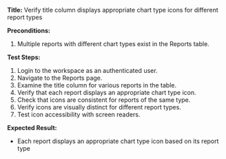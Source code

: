 **Title:** Verify title column displays appropriate chart type icons for different report types

**Preconditions:**
  1. Multiple reports with different chart types exist in the Reports table.

**Test Steps:**
  1. Login to the workspace as an authenticated user.
  2. Navigate to the Reports page.
  3. Examine the title column for various reports in the table.
  4. Verify that each report displays an appropriate chart type icon.
  5. Check that icons are consistent for reports of the same type.
  6. Verify icons are visually distinct for different report types.
  7. Test icon accessibility with screen readers.

**Expected Result:**
* Each report displays an appropriate chart type icon based on its report type